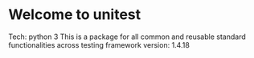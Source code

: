 # Welcome to unitest

Tech: python 3
This is a package for all common and reusable standard functionalities across testing framework
version: 1.4.18